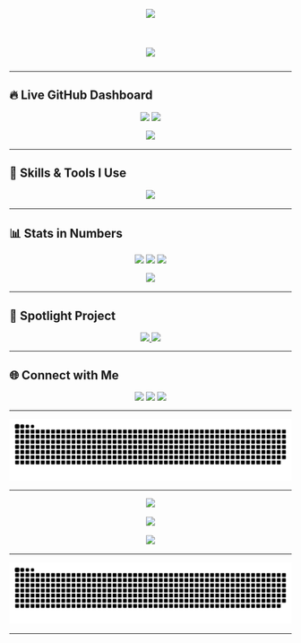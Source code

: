 <!--Profile README -->
<p align="center">
  <img src="https://img.shields.io/badge/hey,%20myself%20soham patil-%23d8b4fe?style=for-the-badge&logoColor=white" />
</p>
<h1 align="center">
  <img src="https://readme-typing-svg.herokuapp.com?font=Fira+Code&size=28&pause=700&color=00F7FF&center=true&vCenter=true&width=600&lines=|+GPA'26+🎓+|+ex-RSMLite+🌟+|;AI+%7C+Data+Science+%7C+Web+Creator;Computer+Engineering+💻;Building+in+public!"/>
</h1>

---

## 🔥 Live GitHub Dashboard
<p align="center">
  <img src="https://nirzak-streak-stats.vercel.app/?user=soham-kyo&theme=tokyonight&hide_border=false&background=0D1117&ring=E639AF&fire=E639AF&currStreakLabel=E639AF&sideNums=58A6FF&sideLabels=FFFFFF&dates=8B949E" height="170"/>
  <img src="https://github-readme-stats.vercel.app/api?username=soham-kyo&show_icons=true&hide_border=true&bg_color=0D1117&title_color=E639AF&text_color=FFFFFF&icon_color=E639AF" height="170"/>
</p>

<p align="center">
  <img src="https://github-readme-activity-graph.vercel.app/graph?username=soham-kyo&theme=redical&hide_border=true" />
</p>

---

## 🧠 Skills & Tools I Use
<p align="center">
  <img src="https://skillicons.dev/icons?i=python,js,react,nodejs,express,mongodb,html,css,git,github,vscode,figma" />
</p>

---

## 📊 Stats in Numbers
<p align="center">
   <img src="https://img.shields.io/github/followers/soham-kyo?label=Followers&style=for-the-badge&color=orange&labelColor=9b59b6" />
   <img src="https://img.shields.io/github/stars/soham-kyo?label=Total%20Stars&style=for-the-badge&color=orange&labelColor=9b59b6" />
   <img src="https://img.shields.io/badge/dynamic/json?label=Public%20Repos&query=%24.public_repos&url=https%3A%2F%2Fapi.github.com%2Fusers%2Fsoham-kyo&style=for-the-badge&color=orange&labelColor=9b59b6" />
</p>

<p align="center">
<img src="https://komarev.com/ghpvc/?username=soham-kyo&label=Profile%20Views&style=for-the-badge&color=orange" />
</p>

---

## 🚀 Spotlight Project
<p align="center">
  <a href="https://github.com/soham-kyo/Interactive-Story-Telling-App">
    <img src="https://github-readme-stats.vercel.app/api/pin/?username=soham-kyo&repo=Interactive-Story-Telling-App&theme=radical&hide_border=true&cache_seconds=7200" />
  </a>
  <a href="https://github.com/soham-kyo/KyoLinks">
    <img src="https://github-readme-stats.vercel.app/api/pin/?username=soham-kyo&repo=KyoLinks&theme=radical&hide_border=true&cache_seconds=7200" />
  </a>
</p>

---

## 🌐 Connect with Me
<p align="center">
  <a href="mailto:sohamkyo@gmail.com"><img src="https://img.shields.io/badge/Email-D14836?style=for-the-badge&logo=gmail&logoColor=white"/></a>
  <a href="https://x.com/soham_kyo"><img src="https://img.shields.io/badge/X-000000?style=for-the-badge&logo=x&logoColor=white"/></a>
  <a href="https://www.linkedin.com/in/sohamkyo"><img src="https://img.shields.io/badge/LinkedIn-0077B5?style=for-the-badge&logo=linkedin&logoColor=white"/></a>
</p>

---

<p align="center">
  <img src="https://raw.githubusercontent.com/platane/snk/output/github-contribution-grid-snake-dark.svg?color_snake=9B59B6" />
</p>

---

<p align="center">
  <!-- Top -->
  <img src="https://capsule-render.vercel.app/api?type=waving&height=120&section=header&color=0:9B59B6,50:8E44AD,100:FF00FF&animation=twinkling"/>
</p>

<p align="center">
  <img src="https://readme-typing-svg.herokuapp.com?font=Major+Mono+Display&weight=700&size=30&duration=2000&pause=700&color=FF00FF&center=true&vCenter=true&width=700&lines=✨❀%20Thanks%20For%20Visiting%20❀✨;🤗%20SEE%20YOU%20NEXT%20TIME%20🤗;🥂%20Made%20by%20Soham%20Patil%20🥂">
</p>



<p align="center">
  <!-- Bottom -->
  <img src="https://capsule-render.vercel.app/api?type=waving&height=120&section=footer&color=0:FF00FF,50:8E44AD,100:9B59B6"/>
</p>

---

<p align="center">
  <img src="https://raw.githubusercontent.com/platane/snk/output/github-contribution-grid-snake.svg" />
</p>

---
